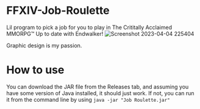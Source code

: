 # FFXIV-Job-Roulette

Lil program to pick a job for you to play in The Crititally Acclaimed MMORPG™
Up to date with Endwalker!
![Screenshot 2023-04-04 225404](https://user-images.githubusercontent.com/21156618/229969339-01f19426-710c-47ee-92d7-2a8acabc879b.png)

Graphic design is my passion.

# How to use
You can download the JAR file from the Releases tab, and assuming you have some version of Java installed, it should just work.
If not, you can run it from the command line by using `java -jar "Job Roulette.jar"`
